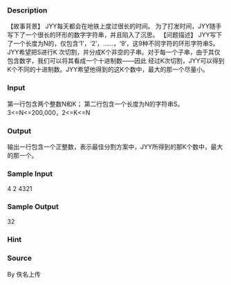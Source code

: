
### Description
【故事背景】
JYY每天都会在地铁上度过很长的时间。
为了打发时间，JYY随手写下了一个很长的环形的数字字符串，并且陷入了沉思。
【问题描述】
JYY写下了一个长度为N的，仅包含‘1’，‘2’，……，‘9’，这9种不同字符的环形字符串S。JYY希望把S进行K
次切割，并分成K个非空的子串。对于每一个子串，由于其仅包含数字，我们可以将其看成一个十进制数——因此
经过K次切割，JYY可以得到K个不同的十进制数。JYY希望他得到的这K个数中，最大的那一个尽量小。
### Input
第一行包含两个整数N和K；
第二行包含一个长度为N的字符串S。
3<=N<=200,000，2<=K<=N
### Output
输出一行包含一个正整数，表示最佳分割方案中，JYY所得到的那K个数中，最大的那一个。
### Sample Input
4 2
4321
### Sample Output
32
### Hint

### Source
By 佚名上传